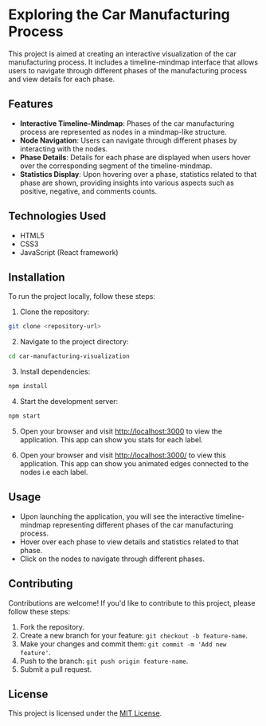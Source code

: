 # Exploring the Car Manufacturing Process

This project is aimed at creating an interactive visualization of the car manufacturing process. It includes a timeline-mindmap interface that allows users to navigate through different phases of the manufacturing process and view details for each phase.

## Features

- **Interactive Timeline-Mindmap**: Phases of the car manufacturing process are represented as nodes in a mindmap-like structure.
- **Node Navigation**: Users can navigate through different phases by interacting with the nodes.
- **Phase Details**: Details for each phase are displayed when users hover over the corresponding segment of the timeline-mindmap.
- **Statistics Display**: Upon hovering over a phase, statistics related to that phase are shown, providing insights into various aspects such as positive, negative, and comments counts.

## Technologies Used

- HTML5
- CSS3
- JavaScript (React framework)

## Installation

To run the project locally, follow these steps:

1. Clone the repository:

```bash
git clone <repository-url>
```

2. Navigate to the project directory:

```bash
cd car-manufacturing-visualization
```

3. Install dependencies:

```bash
npm install
```

4. Start the development server:

```bash
npm start
```

5. Open your browser and visit [http://localhost:3000](http://localhost:3000) to view the application. This app can show you stats for each label.

6. Open your browser and visit [http://localhost:3000/](http://localhost:3000/) to view this application. This app can show you animated edges connected to the nodes i.e each label.

## Usage

- Upon launching the application, you will see the interactive timeline-mindmap representing different phases of the car manufacturing process.
- Hover over each phase to view details and statistics related to that phase.
- Click on the nodes to navigate through different phases.

## Contributing

Contributions are welcome! If you'd like to contribute to this project, please follow these steps:

1. Fork the repository.
2. Create a new branch for your feature: `git checkout -b feature-name`.
3. Make your changes and commit them: `git commit -m 'Add new feature'`.
4. Push to the branch: `git push origin feature-name`.
5. Submit a pull request.

## License

This project is licensed under the [MIT License](LICENSE).

